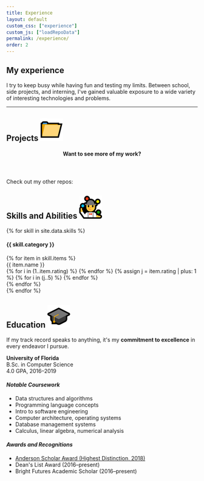 ```yaml
---
title: Experience
layout: default
custom_css: ["experience"]
custom_js: ["loadRepoData"]
permalink: /experience/
order: 2
---
```


<article class="banner container">
    <h1>My experience</h1>
    <p>I try to keep busy while having fun and testing my limits. Between school, side projects, and interning, 
    I've gained valuable exposure to a wide variety of interesting technologies and problems.</p>
</article>

<hr>

<article id="projects" class="container">
    <h2 class="heading">
        <span>Projects</span>
        <img src="/assets/../assets/img/folder.png" alt="📁">
    </h2>
    <div id="card-grid">
        <!-- Projects get populated here dynamically (see index.js) -->
        <aside id="project-placeholder" class="project">
            <header>
                <h4>Want to see more of my work?</h4>
            </header>
            <div>
                <p>Check out my other repos:</p>
                <a class="github-icon" href="https://github.com/AleksandrHovhannisyan?tab=repositories" target="_blank"><i class="fab fa-github"></i></a>
            </div>
        </aside>
    </div>
</article>

<article id="skills" class="container">
    <h2 class="heading">
        <span>Skills and Abilities</span>
        <img src="../assets/img/juggler.png" alt="🤹">
    </h2>
    {% for skill in site.data.skills %}
    <div class="skill-category">
        <h4>{{ skill.category }}</h4>
        {% for item in skill.items %}
        <div class="skill-item">
            <span class="skill-name">{{ item.name }}</span>
            <div class="skill-rating">
            {% for i in (1..item.rating) %}
                <i class="fas fa-star filled"></i>
            {% endfor %}
            {% assign j = item.rating | plus: 1 %}
            {% for i in (j..5) %}
                <i class="fas fa-star empty"></i>
            {% endfor %}
            </div>
        </div>
        {% endfor %}
    </div>
    {% endfor %}
</article>

<article id="education" class="container">
    <h2 class="heading">
        <span>Education</span>
        <img src="/assets/../assets/img/graduation-cap.png" alt="🎓">
    </h2>
    <p>
        If my track record speaks to anything, it's my <strong>commitment to excellence</strong>
        in every endeavor I pursue.
    </p>
    <div class="institution collapsible">
        <div class="collapsible-header">
            <i class="fas fa-angle-down"></i>
            <span>
                <strong>University of Florida<br></strong>
                B.Sc. in Computer Science<br>
                4.0 GPA, 2016&ndash;2019
            </span>
        </div>
        <div class="collapsible-content">
            <div class="courses">
                <h4><em>Notable Coursework</em></h4>
                <ul>
                    <li>Data structures and algorithms</li>
                    <li>Programming language concepts</li>
                    <li>Intro to software engineering</li>
                    <li>Computer architecture, operating systems</li>
                    <li>Database management systems</li>
                    <li>Calculus, linear algebra, numerical analysis</li>
                </ul>
            </div>
            <div class="awards">
                <h4><em>Awards and Recognitions</em></h4>
                <ul>
                    <li>
                        <a href="https://clas.ufl.edu/undergraduate/anderson-scholars/anderson-scholars-listing/"
                        target="_blank">Anderson Scholar Award (Highest Distinction, 2018)</a>
                    </li>
                    <li>Dean's List Award (2016–present)</li>
                    <li>Bright Futures Academic Scholar (2016–present)</li>
                </ul>
            </div>
        </div>
    </div>
</article>